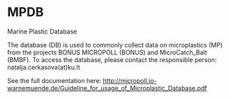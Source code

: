 # MPDB
Marine Plastic Database

The database (DB) is used to commonly collect data on microplastics (MP) from the projects BONUS MICROPOLL (BONUS) and MicroCatch_Balt (BMBF). To access the database, please contact the responsible person: natalja.cerkasova(at)ku.lt


See the full documentation here: http://micropoll.io-warnemuende.de/Guideline_for_usage_of_Microplastic_Database.pdf

